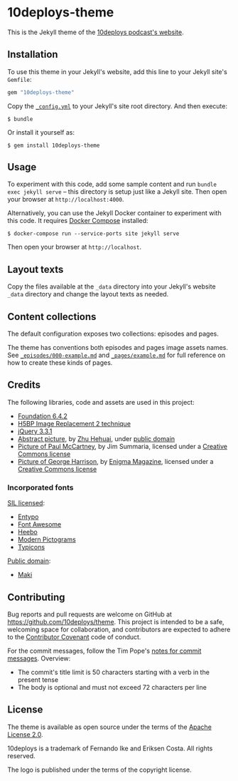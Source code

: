 # 10deploys-theme

This is the Jekyll theme of the [10deploys podcast's website](https://10deploys.com).


## Installation

To use this theme in your Jekyll's website, add this line to your Jekyll site's `Gemfile`:

```ruby
gem "10deploys-theme"
```

Copy the [`_config.yml`](_config.yml) to your Jekyll's site root directory. And then execute:

    $ bundle

Or install it yourself as:

    $ gem install 10deploys-theme


## Usage

To experiment with this code, add some sample content and run `bundle exec jekyll serve` – this directory is setup just
like a Jekyll site. Then open your browser at `http://localhost:4000`.

Alternatively, you can use the Jekyll Docker container to experiment with this code. It requires
[Docker Compose](https://docs.docker.com/compose/) installed:

    $ docker-compose run --service-ports site jekyll serve

Then open your browser at `http://localhost`.


## Layout texts

Copy the files available at the `_data` directory into your Jekyll's website `_data` directory and change the layout
texts as needed.


## Content collections

The default configuration exposes two collections: episodes and pages.

The theme has conventions both episodes and pages image assets names. See
[`_episodes/000-example.md`](_episodes/000-example.md) and [`_pages/example.md`](_pages/example.md) for full reference
on how to create these kinds of pages. 


## Credits

The following libraries, code and assets are used in this project:

- [Foundation 6.4.2](https://foundation.zurb.com/)
- [H5BP Image Replacement 2 technique](https://css-tricks.com/the-image-replacement-museum/)
- [jQuery 3.3.1](https://jquery.com/)
- [Abstract picture](https://www.pexels.com/photo/abstract-art-blur-bokeh-544917/), by
  [Zhu Hehuai](https://www.pexels.com/u/zhuhehuai/), under
  [public domain](https://creativecommons.org/share-your-work/public-domain/cc0/)
- [Picture of Paul McCartney](https://commons.wikimedia.org/wiki/File:Linda_McCartney_and_husband_Paul_1976.jpg),
  by Jim Summaria, licensed under a [Creative Commons license](https://creativecommons.org/licenses/by/3.0/deed.en)
- [Picture of George Harrison](https://commons.wikimedia.org/wiki/File:GeorgeHarrison_1970s.jpg), by
  [Enigma Magazine](https://www.enigma-mag.com/remembering-george-harrison/), licensed under a
  [Creative Commons license](https://creativecommons.org/licenses/by-sa/4.0/deed.en)


### Incorporated fonts

[SIL licensed](http://scripts.sil.org/cms/scripts/page.php?site_id=nrsi&id=OFL_web):

- [Entypo](http://www.entypo.com/)
- [Font Awesome](http://fortawesome.github.com/Font-Awesome/)
- [Heebo](https://github.com/OdedEzer/heebo)
- [Modern Pictograms](http://thedesignoffice.org/project/modern-pictograms/)
- [Typicons](http://typicons.com/)

[Public domain](https://creativecommons.org/publicdomain/zero/1.0/):

- [Maki](https://www.mapbox.com/maki-icons/)


## Contributing

Bug reports and pull requests are welcome on GitHub at https://github.com/10deploys/theme. This project is intended to
be a safe, welcoming space for collaboration, and contributors are expected to adhere to the
[Contributor Covenant](http://contributor-covenant.org) code of conduct.

For the commit messages, follow the Tim Pope's
[notes for commit messages](https://tbaggery.com/2008/04/19/a-note-about-git-commit-messages.html). Overview:

- The commit's title limit is 50 characters starting with a verb in the present tense
- The body is optional and must not exceed 72 characters per line


## License

The theme is available as open source under the terms of the
[Apache License 2.0](https://choosealicense.com/licenses/apache-2.0/).

10deploys is a trademark of Fernando Ike and Eriksen Costa. All rights reserved.

The logo is published under the terms of the copyright license.
